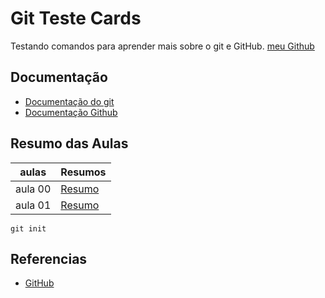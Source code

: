 # Git Teste Cards

Testando comandos para aprender mais sobre o git e GitHub. [meu Github](https://github.com/brunofelipehp/repo-cards)

## Documentação

- [Documentação do git](https://git-scm.com/doc)
- [Documentação Github](https://docs.github.com/)

## Resumo das Aulas

| aulas   | Resumos    |
| ------- | ---------- |
| aula 00 | [Resumo]() |
| aula 01 | [Resumo]() |

```
git init
```

## Referencias

- [GitHub](https://docs.github.com/pt/get-started/writing-on-github/getting-started-with-writing-and-formatting-on-github/basic-writing-and-formatting-syntax)
